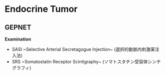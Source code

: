 <!--
Filename: 	EndocrineTumor.md
Project: 	/Users/shume/Developer/mnemosyne/docs/MMB/docs/d_Endo
Author: 	shumez <https://github.com/shumez>
Created: 	2019-04-03 17:30:1
Modified: 	2019-05-01 18:11:49
-----
Copyright (c) 2019 shumez
-->

# Endocrine Tumor


## GEPNET

<!-- **Definition** -->
<!-- *  -->
<!-- **Etiology** -->
<!-- *  -->
<!-- **Epidemiology** -->
<!-- *  -->
<!-- **Classification** -->
<!-- *  -->
<!-- **Sign and Symptom** -->
<!-- *  -->
<!-- **Association** -->
<!-- *  -->
**Examination**

* SASI ~Selective Arterial Secretagogue Injection~ (選択的動脈内刺激薬注入法)
* SRS ~Somatostatin Receptor Scintigraphy~ (ソマトスタチン受容体シンチグラフィ)

<!-- **Diagnosis** -->
<!-- *  -->
<!-- **Treatment** -->
<!-- *  -->
<!-- **Prognosis** -->
<!-- *  -->
<!-- **Appendix** -->
<!-- *  -->


## 

<!-- ## -->
<!-- **Definition** -->
<!-- *  -->
<!-- **Etiology** -->
<!-- *  -->
<!-- **Epidemiology** -->
<!-- *  -->
<!-- **Classification** -->
<!-- *  -->
<!-- **Sign and Symptom** -->
<!-- *  -->
<!-- **Association** -->
<!-- *  -->
<!-- **Examination** -->
<!-- *  -->
<!-- **Diagnosis** -->
<!-- *  -->
<!-- **Treatment** -->
<!-- *  -->
<!-- **Prognosis** -->
<!-- *  -->
<!-- **Appendix** -->
<!-- *  -->

<!-- <style type="text/css">
	img{width: 50%; float: right;}
</style> -->
